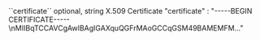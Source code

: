 <tr>
<td>``certificate``</td>
<td>optional, string</td>
<td>X.509 Certificate</td>
<td>"certificate" : "-----BEGIN CERTIFICATE-----\nMIIBqTCCAVCgAwIBAgIGAXquQGFrMAoGCCqGSM49BAMEMFM..."</td>
<td></td>
</tr>
